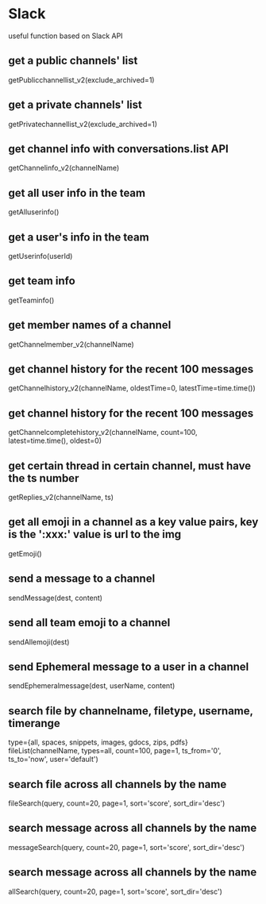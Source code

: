 # Slack
useful function based on Slack API


## get a public channels' list 
getPublicchannellist_v2(exclude_archived=1)

## get a private channels' list 
getPrivatechannellist_v2(exclude_archived=1) 

## get channel info with conversations.list API 
getChannelinfo_v2(channelName)
     
## get all user info in the team
getAlluserinfo()

## get a user's info in the team
getUserinfo(userId)

## get team info
getTeaminfo()

## get member names of a channel 
getChannelmember_v2(channelName)

## get channel history for the recent 100 messages 
getChannelhistory_v2(channelName, oldestTime=0, latestTime=time.time())

## get channel history for the recent 100 messages 
getChannelcompletehistory_v2(channelName, count=100, latest=time.time(), oldest=0)


## get certain thread in certain channel, must have the ts number 
getReplies_v2(channelName, ts)

## get all emoji in a channel as a key value pairs, key is the ':xxx:' value is url to the img
getEmoji()

## send a message to a channel
sendMessage(dest, content)

## send all team emoji to a channel
sendAllemoji(dest)

## send Ephemeral message to a user in a channel
sendEphemeralmessage(dest, userName, content)

## search file by channelname, filetype, username, timerange 
type={all, spaces, snippets, images, gdocs, zips, pdfs}
fileList(channelName, types=all, count=100, page=1, ts_from='0', ts_to='now', user='default')

## search file across all channels by the name
fileSearch(query, count=20, page=1, sort='score', sort_dir='desc')

## search message across all channels by the name
messageSearch(query, count=20, page=1, sort='score', sort_dir='desc')
 
## search message across all channels by the name
allSearch(query, count=20, page=1, sort='score', sort_dir='desc')
   
